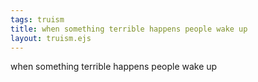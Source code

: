 ```yaml
---
tags: truism
title: when something terrible happens people wake up
layout: truism.ejs
---
```


when something terrible happens people wake up